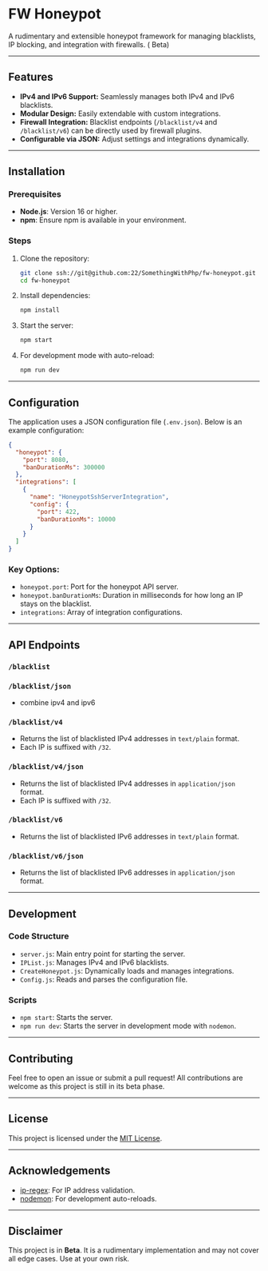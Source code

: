 # FW Honeypot

A rudimentary and extensible honeypot framework for managing blacklists, IP blocking, and integration with firewalls. (
Beta)

---

## Features

- **IPv4 and IPv6 Support:** Seamlessly manages both IPv4 and IPv6 blacklists.
- **Modular Design:** Easily extendable with custom integrations.
- **Firewall Integration:** Blacklist endpoints (`/blacklist/v4` and `/blacklist/v6`) can be directly used by firewall
  plugins.
- **Configurable via JSON:** Adjust settings and integrations dynamically.

---

## Installation

### Prerequisites

- **Node.js**: Version 16 or higher.
- **npm**: Ensure npm is available in your environment.

### Steps

1. Clone the repository:
   ```bash
   git clone ssh://git@github.com:22/SomethingWithPhp/fw-honeypot.git
   cd fw-honeypot
   ```

2. Install dependencies:
   ```bash
   npm install
   ```

3. Start the server:
   ```bash
   npm start
   ```

4. For development mode with auto-reload:
   ```bash
   npm run dev
   ```

---

## Configuration

The application uses a JSON configuration file (`.env.json`). Below is an example configuration:

```json
{
  "honeypot": {
    "port": 8080,
    "banDurationMs": 300000
  },
  "integrations": [
    {
      "name": "HoneypotSshServerIntegration",
      "config": {
        "port": 422,
        "banDurationMs": 10000
      }
    }
  ]
}
```

### Key Options:

- `honeypot.port`: Port for the honeypot API server.
- `honeypot.banDurationMs`: Duration in milliseconds for how long an IP stays on the blacklist.
- `integrations`: Array of integration configurations.

---

## API Endpoints

### `/blacklist`

### `/blacklist/json`

- combine ipv4 and ipv6

### `/blacklist/v4`

- Returns the list of blacklisted IPv4 addresses in `text/plain` format.
- Each IP is suffixed with `/32`.

### `/blacklist/v4/json`

- Returns the list of blacklisted IPv4 addresses in `application/json` format.
- Each IP is suffixed with `/32`.

### `/blacklist/v6`

- Returns the list of blacklisted IPv6 addresses in `text/plain` format.

### `/blacklist/v6/json`

- Returns the list of blacklisted IPv6 addresses in `application/json` format.

---

## Development

### Code Structure

- `server.js`: Main entry point for starting the server.
- `IPList.js`: Manages IPv4 and IPv6 blacklists.
- `CreateHoneypot.js`: Dynamically loads and manages integrations.
- `Config.js`: Reads and parses the configuration file.

### Scripts

- `npm start`: Starts the server.
- `npm run dev`: Starts the server in development mode with `nodemon`.

---

## Contributing

Feel free to open an issue or submit a pull request! All contributions are welcome as this project is still in its beta
phase.

---

## License

This project is licensed under the [MIT License](./LICENSE).

---

## Acknowledgements

- [ip-regex](https://www.npmjs.com/package/ip-regex): For IP address validation.
- [nodemon](https://www.npmjs.com/package/nodemon): For development auto-reloads.

---

## Disclaimer

This project is in **Beta**. It is a rudimentary implementation and may not cover all edge cases. Use at your own risk.
